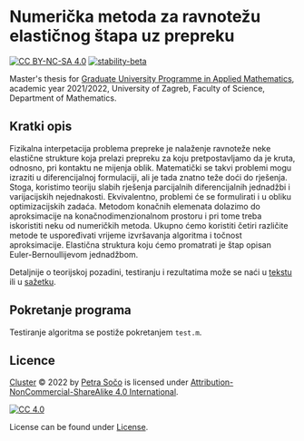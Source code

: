 # Numerička metoda za ravnotežu elastičnog štapa uz prepreku

[![CC BY-NC-SA 4.0][cc-shield]][cc]
[![stability-beta](https://img.shields.io/badge/stability-beta-33bbff.svg)](https://github.com/mkenney/software-guides/blob/master/STABILITY-BADGES.md#beta)

Master's thesis for [Graduate University Programme in Applied Mathematics](https://www.pmf.unizg.hr/math/en/study_programmes/graduate_university_programme_in_applied_mathematics), academic year 2021/2022, University of Zagreb, Faculty of Science, Department of Mathematics.

## Kratki opis 
Fizikalna interpetacija problema prepreke je  nalaženje ravnoteže neke elastične strukture koja prelazi prepreku za koju pretpostavljamo da je kruta, odnosno, pri kontaktu ne mijenja oblik. Matematički se takvi problemi mogu izraziti u diferencijalnoj formulaciji, ali je tada znatno teže doći do rješenja. Stoga, koristimo teoriju slabih rješenja parcijalnih diferencijalnih jednadžbi i varijacijskih nejednakosti. Ekvivalentno, problemi će se formulirati i u obliku optimizacijskih zadaća. Metodom konačnih elemenata dolazimo do aproksimacije na konačnodimenzionalnom prostoru i pri tome treba iskoristiti neku od numeričkih metoda. Ukupno ćemo koristiti četiri različite metode te uspoređivati vrijeme izvršavanja algoritma i točnost aproksimacije. Elastična struktura koju ćemo promatrati je štap opisan Euler-Bernoullijevom jednadžbom. 

Detaljnije o teorijskoj pozadini, testiranju i rezultatima može se naći u [tekstu](https://github.com/sopetra/obstacle/blob/main/Numeri%C4%8Dka%20metoda%20za%20problem%20elasti%C4%8Dnog%20%C5%A1tapa%20uz%20prepreku-kona%C4%8Dno.pdf) ili u [sažetku](https://github.com/sopetra/obstacle/blob/main/Sa%C5%BEetak.pdf). 

## Pokretanje programa
Testiranje algoritma se postiže pokretanjem `test.m`. 


## Licence
  
 [Cluster](https://github.com/sopetra/cluster) © 2022 by [Petra Sočo](https://github.com/sopetra) is licensed under [Attribution-NonCommercial-ShareAlike 4.0 International][cc].

[![CC 4.0][cc-image]][cc]


[cc]: https://creativecommons.org/licenses/by-nc-sa/4.0/?ref=chooser-v1
[cc-image]: https://licensebuttons.net/l/by-nc-sa/4.0/88x31.png
[cc-shield]: https://img.shields.io/badge/License-CC%20BY--SA%204.0-lightgrey.svg


License can be found under [License](LICENSE).
